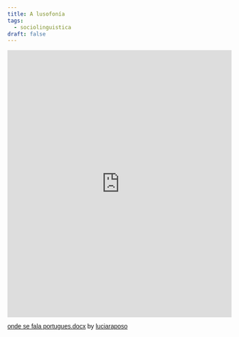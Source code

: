 ```yaml
---
title: A lusofonía
tags:
  - sociolinguistica
draft: false
---
```

<iframe class="scribd_iframe_embed" title="onde se fala portugues.docx" src="https://www.scribd.com/embeds/403200800/content?start_page=1&view_mode=scroll&access_key=key-XLexG3wrVqLaQScmgI7E" tabindex="0" data-auto-height="true" data-aspect-ratio="1.2941176470588236" scrolling="no" width="100%" height="600" frameborder="0"></iframe><p  style="   margin: 12px auto 6px auto;   font-family: Helvetica,Arial,Sans-serif;   font-style: normal;   font-variant: normal;   font-weight: normal;   font-size: 14px;   line-height: normal;   font-size-adjust: none;   font-stretch: normal;   -x-system-font: none;   display: block;"   ><a title="View onde se fala portugues.docx on Scribd" href="https://www.scribd.com/document/403200800/onde-se-fala-portugues-docx#from_embed"  style="text-decoration: underline;">onde se fala portugues.docx</a> by <a title="View luciaraposo's profile on Scribd" href="https://www.scribd.com/user/12254084/luciaraposo#from_embed"  style="text-decoration: underline;">luciaraposo</a></p>